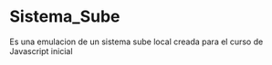 # Sistema_Sube
Es una emulacion de un sistema sube local creada para el curso de Javascript inicial
